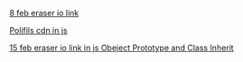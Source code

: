 [8 feb eraser io link](https://app.eraser.io/workspace/fvOzneJ3s0olaYoetMru)

[Polifils cdn in js](https://cdnjs.com/libraries/js-polyfills)

[15 feb eraser io link in js Obeject Prototype and Class Inherit](https://app.eraser.io/workspace/MSKrHtmZxpvUgZqn5qGq)

